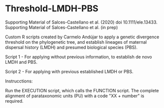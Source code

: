# Threshold-LMDH-PBS
Supporting Material of Salces-Castellano et al. (2020) doi 10.1111/ele.13433.
Supporting Material of Salces-Castellano et al. (in prep)

Custom R scripts created by Carmelo Andújar to apply a genetic divergence threshold on the phylogenetic tree, and establish lineages of maternal dispersal history (LMDH) and presumed biological species (PBS).

Script 1 - For applying without previous information, to establish de novo LMDH and PBS.

Script 2 - For applying with previous established LMDH or PBS.

Instrucctions:

Run the EXECUTION script, which calls the FUNCTION script. The complete alignment of parataxonomic units (PU) with a code "XX + number" is required.
